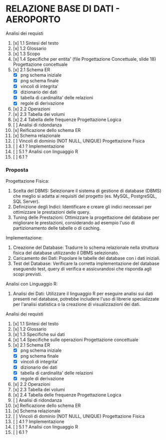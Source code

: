 # RELAZIONE BASE DI DATI - AEROPORTO 

Analisi dei requisti
   1. [x] 1.1 Sintesi del testo
   2. [x] 1.2 Glossario
   3. [x] 1.3 Scopo
   4. [x] 1.4 Specifiche per entita' (file Progettazione Concettuale, slide 18)
Progettazione concettuale
   1. [x] 2.1 Schema ER
      - [x] png schema iniziale
      - [x] png schema finale
      - [x] vincoli di integrita'
      - [x] dizionario dei dati
      - [x] tabella di cardinalita' delle relazioni
      - [x] regole di derivazione
   2. [x] 2.2 Operazioni
   3. [x] 2.3 Tabella dei volumi
   4. [x] 2.4 Tabella delle frequenze
Progettazione Logica
   1. [ ] Analisi di ridondanza
   2. [x] Reificazione dello schema ER
   3. [x] Schema relazionale
   4. [ ] Vincoli di dominio (NOT NULL, UNIQUE)
Progettazione Fisica
   1. [ ] 4.1 ?
Implementazione
   1. [ ] 5.1 ?
Analisi con linguaggio R
   1. [ ] 6.1 ?


### Proposta

Progettazione Fisica:
   1. Scelta del DBMS: Selezionare il sistema di gestione di database (DBMS) che meglio si adatta ai requisiti del progetto (es. MySQL, PostgreSQL, SQL Server).
   2. Definizione degli Indici: Identificare e creare gli indici necessari per ottimizzare le prestazioni delle query.
   3. Tuning delle Prestazioni: Ottimizzare la progettazione del database per migliorare le prestazioni, considerando ad esempio l'uso di partizionamento delle tabelle o di caching.

Implementazione:
   1. Creazione del Database: Tradurre lo schema relazionale nella struttura fisica del database utilizzando il DBMS selezionato.
   2. Caricamento dei Dati: Popolare le tabelle del database con i dati iniziali.
   3. Test del Database: Verificare la corretta implementazione del database eseguendo test, query di verifica e assicurandosi che risponda agli scopi previsti.

Analisi con Linguaggio R:
   1. Analisi dei Dati: Utilizzare il linguaggio R per eseguire analisi sui dati presenti nel database, potrebbe includere l'uso di librerie specializzate per l'analisi statistica o la creazione di visualizzazioni dei dati.



Analisi dei requisti
1. [x] 1.1 Sintesi del testo
2. [x] 1.2 Glossario
3. [x] 1.3 Specifiche sui dati
3. [x] 1.4 Specifiche sulle operazioni
Progettazione concettuale
1. [x] 2.1 Schema ER
      - [x] png schema iniziale
      - [x] png schema finale
      - [x] vincoli di integrita'
      - [x] dizionario dei dati
      - [x] tabella di cardinalita' delle relazioni
      - [x] regole di derivazione
2. [x] 2.2 Operazioni
3. [x] 2.3 Tabella dei volumi
4. [x] 2.4 Tabella delle frequenze
Progettazione Logica
1. [ ] Analisi di ridondanza
2. [x] Reificazione dello schema ER
3. [x] Schema relazionale
4. [ ] Vincoli di dominio (NOT NULL, UNIQUE)
   Progettazione Fisica
1. [ ] 4.1 ?
   Implementazione
1. [ ] 5.1 ?
   Analisi con linguaggio R
1. [ ] 6.1 ?
